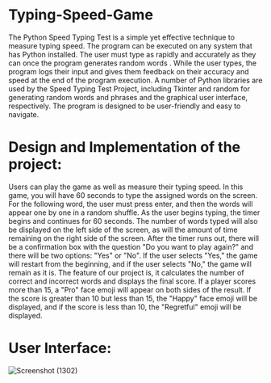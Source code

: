 # Typing-Speed-Game
The Python Speed Typing Test is a simple yet effective technique to measure typing speed. The program can be executed on any system that has Python installed. The user must type as rapidly and accurately as they can once the program generates random words . While the user types, the program logs their input and gives them feedback on their accuracy and speed at the end of the program execution.
A number of Python libraries are used by the Speed Typing Test Project, including Tkinter and random for generating random words and phrases and the graphical user interface, respectively. The program is designed to be user-friendly and easy to navigate. 

# Design and Implementation of the project:
Users can play the game as well as measure their typing speed. In this game, you will have 60 seconds to type the assigned words on the screen. For the following word, the user must press enter, and then the words will appear one by one in a random shuffle. As the user begins typing, the timer begins and continues for 60 seconds. The number of words typed will also be displayed on the left side of the screen, as will the amount of time remaining on the right side of the screen. After the timer runs out, there will be a confirmation box with the question "Do you want to play again?" and there will be two options: "Yes" or "No". If the user selects "Yes," the game will restart from the beginning, and if the user selects "No," the game will remain as it is. The feature of our project is, it calculates the number of correct and incorrect words and displays the final score. If a player scores more than 15, a "Pro" face emoji will appear on both sides of the result. If the score is greater than 10 but less than 15, the "Happy" face emoji will be displayed, and if the score is less than 10, the "Regretful" emoji will be displayed.

# User Interface:
![Screenshot (1302)](https://user-images.githubusercontent.com/83781242/224620718-b4587bd8-82a2-4f9a-b0a0-0d946965f8a5.png)


